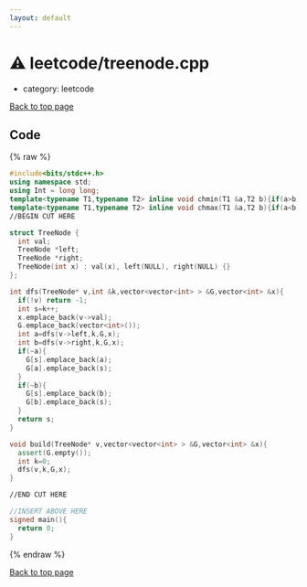 ```yaml
---
layout: default
---
```


<!-- mathjax config similar to math.stackexchange -->
<script type="text/javascript" async
  src="https://cdnjs.cloudflare.com/ajax/libs/mathjax/2.7.5/MathJax.js?config=TeX-MML-AM_CHTML">
</script>
<script type="text/x-mathjax-config">
  MathJax.Hub.Config({
    TeX: { equationNumbers: { autoNumber: "AMS" }},
    tex2jax: {
      inlineMath: [ ['$','$'] ],
      processEscapes: true
    },
    "HTML-CSS": { matchFontHeight: false },
    displayAlign: "left",
    displayIndent: "2em"
  });
</script>

<script type="text/javascript" src="https://cdnjs.cloudflare.com/ajax/libs/jquery/3.4.1/jquery.min.js"></script>
<script src="https://cdn.jsdelivr.net/npm/jquery-balloon-js@1.1.2/jquery.balloon.min.js" integrity="sha256-ZEYs9VrgAeNuPvs15E39OsyOJaIkXEEt10fzxJ20+2I=" crossorigin="anonymous"></script>
<script type="text/javascript" src="../../assets/js/copy-button.js"></script>
<link rel="stylesheet" href="../../assets/css/copy-button.css" />


# :warning: leetcode/treenode.cpp
* category: leetcode


[Back to top page](../../index.html)



## Code
{% raw %}
```cpp
#include<bits/stdc++.h>
using namespace std;
using Int = long long;
template<typename T1,typename T2> inline void chmin(T1 &a,T2 b){if(a>b) a=b;}
template<typename T1,typename T2> inline void chmax(T1 &a,T2 b){if(a<b) a=b;}
//BEGIN CUT HERE

struct TreeNode {
  int val;
  TreeNode *left;
  TreeNode *right;
  TreeNode(int x) : val(x), left(NULL), right(NULL) {}
};

int dfs(TreeNode* v,int &k,vector<vector<int> > &G,vector<int> &x){
  if(!v) return -1;
  int s=k++;
  x.emplace_back(v->val);
  G.emplace_back(vector<int>());
  int a=dfs(v->left,k,G,x);
  int b=dfs(v->right,k,G,x);    
  if(~a){
    G[s].emplace_back(a);
    G[a].emplace_back(s);
  }
  if(~b){
    G[s].emplace_back(b);
    G[b].emplace_back(s);
  } 
  return s;
}

void build(TreeNode* v,vector<vector<int> > &G,vector<int> &x){
  assert(G.empty());
  int k=0;
  dfs(v,k,G,x);
}

//END CUT HERE

//INSERT ABOVE HERE
signed main(){
  return 0;
}

```
{% endraw %}

[Back to top page](../../index.html)

